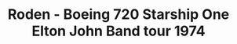 ---
layout: product
title: "Roden - Boeing 720 Starship One Elton John Band tour 1974"
price: "TBA" 
desc: "N/A"
img_path: "/assets/img/RO315.jpg"
brand: "N/A"
available: false
special_offer: false
new: false
soon: false
cat: "010000"
subcat: "013900"
subsubcat: "0N/A"
sifra: "RO315"
popular: false
---